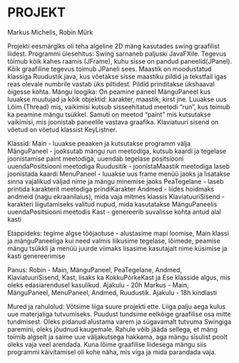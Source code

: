 # PROJEKT
Markus Michelis, Robin Mürk

Projekti eesmärgiks oli teha algeline 2D mäng kasutades swing graafilist liidest. 
Programmi ülesehitus: Swing sarnaneb paljuski JavaFXile. Tegevus tõimub kõik kahes raamis (JFrame), kuhu sisse on pandud paneelid(JPanel). Kõik graafiline tegevus toimub JPaneli sees. 
Maastik on moodustatud klassiga Ruudustik.java, kus võetakse sisse maastiku pildid ja tekstfail igas reas olevale numbrile vastab üks piltidest. Pildid prinditakse ükshaaval õigesse kohta. 
Mängu loogika: On peamine paneel MänguPaneel kus luuakse muutujad ja kõik objektid: karakter, maastik, kirst jne. Luuakse uus Lõim (Thread) mis, vaikimisi kutsub sisseehitatud meetodi “run”, kus toimub ka peamine mängu tsükkel. Samuti on meetod “paint” mis kutsutakse vaikimisi, mis joonistab paneelile vastava graafika. Klaviatuuri sisend on võetud on võetud klassist KeyListner.


Klassid:
Main -  luuakse peaaken ja kutsutakse programm välja 
MänguPaneel - jooksutab mängu run meetodiga, kutsub kaardi ja tegelase joonistamise paint meetodiga, uuendab tegelase positsiooni uuendaPositsiooni meetodiga
Ruudusitik - joonistaMaastik meetodiga laseb joonistada kaardi
MenuPaneel - luuakse uus frame menüü jaoks ja lisatakse sinna vajalikud 
väljad nime ja mängu minemise jaoks
PeaTegelane - laseb printida karakterit meetodiga prindiKarakter
Andmed - liides hoidmaks andmeid (nagu ekraanilaius), mida vaja mitmes klassis
KlaviatuuriSisend - karakteri liigutamiseks valitud nupud, mida kasutatakse MänguPaneelis uuendaPositsiooni meetodis
Kast - genereerib suvalisse kohta antud alal kasti

Etappideks:
tegime algse tööjaotuse - alustasime mapi loomise, Main klassi ja mänguPaneeliga
kui need valmis liikusime tegelase, lõimede, peamise mängu tsükkli ja menüü juurde
viimaks lisasime kasutajalt nime küsimise ja kasti genereerimise

Panus:
Robin - Main, MänguPaneel, PeaTegelane, Andmed, KlaviatuuriSisend, Kast, lisaks ka KokkuPõrkeKast ja Ese klasside algus, mis oleks edasiarendusel kasulikud. Ajakulu - 20h
Markus - Main, MänguPaneel, MenuPaneel, Andmed, Ruudustik. Ajakulu - 18h kindlasti

Mured ja rahulolud:
Võtsime liiga suure projekti ette. Liiga palju aega kulus uue materjaliga tutvumiseks. Puudust tundsime eelkõige graafilise osa mitte tundmisest. Oleks pidanud alustama varem ja sügavamalt tutvuma Swingiga paremini, oleks jõudnud kaugemale. Rahule võib jääda sellega, et mäng toimib algselt ja saime uue väljakutsega hakkama, aga mängu sisulist poolt oleks vaja veel arendada. Kuna lõime graafilise liidesega mängu siis programmi käivitamisel oli kohe näha, mis viga ja mida parandada vaja.
